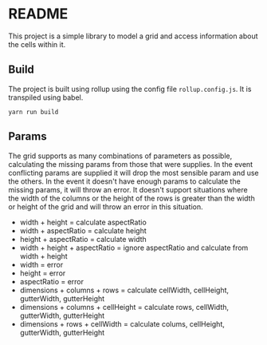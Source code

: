# README

This project is a simple library to model a grid and access information about the cells within it. 

## Build 

The project is built using rollup using the config file `rollup.config.js`. It is transpiled using babel.

```
yarn run build
```

## Params

The grid supports as many combinations of parameters as possible, calculating the missing params from those that were supplies. In the event conflicting params are supplied it will drop the most sensible param and use the others.
In the event it doesn't have enough params to calculate the missing params, it will throw an error. It doesn't support situations where the width of the columns or the height of the rows is greater than the width or height of the grid and will throw an error in this situation.

- width + height = calculate aspectRatio
- width + aspectRatio = calculate height
- height + aspectRatio = calculate width
- width + height + aspectRatio = ignore aspectRatio and calculate from width + height
- width = error
- height = error
- aspectRatio = error
- dimensions + columns + rows = calculate cellWidth, cellHeight, gutterWidth, gutterHeight
- dimensions + columns + cellHeight = calculate rows, cellWidth, gutterWidth, gutterHeight
- dimensions + rows + cellWidth = calculate colums, cellHeight, gutterWidth, gutterHeight

